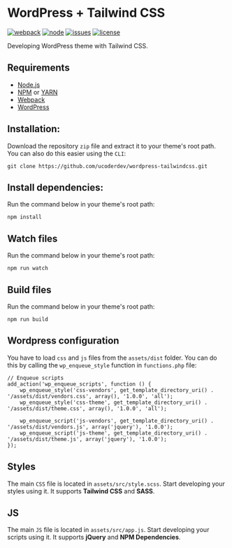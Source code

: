 # WordPress + Tailwind CSS

[![webpack][webpack]][webpack-url]
[![node][node]][node-url]
[![issues][issues]][issues-url]
[![license][license]][license-url]

Developing WordPress theme with Tailwind CSS.

## Requirements

- [Node.js](https://nodejs.org/en/)
- [NPM](https://nodejs.org/en/) or [YARN](https://yarnpkg.com/)
- [Webpack](https://webpack.js.org/)
- [WordPress](https://wordpress.org/download/)

## Installation:

Download the repository `zip` file and extract it to your theme's root path. You can also do this easier using the `CLI`:

```
git clone https://github.com/ucoderdev/wordpress-tailwindcss.git
```

## Install dependencies:

Run the command below in your theme's root path:

```
npm install
```

## Watch files

Run the command below in your theme's root path:

```
npm run watch
```

## Build files

Run the command below in your theme's root path:

```
npm run build
```

## Wordpress configuration

You have to load `css` and `js` files from the `assets/dist` folder. You can do this by calling the `wp_enqueue_style` function in `functions.php` file:

```
// Enqueue scripts
add_action('wp_enqueue_scripts', function () {
    wp_enqueue_style('css-vendors', get_template_directory_uri() . '/assets/dist/vendors.css', array(), '1.0.0', 'all');
    wp_enqueue_style('css-theme', get_template_directory_uri() . '/assets/dist/theme.css', array(), '1.0.0', 'all');

    wp_enqueue_script('js-vendors', get_template_directory_uri() . '/assets/dist/vendors.js', array('jquery'), '1.0.0');
    wp_enqueue_script('js-theme', get_template_directory_uri() . '/assets/dist/theme.js', array('jquery'), '1.0.0');
});
```

## Styles

The main `CSS` file is located in `assets/src/style.scss`. Start developing your styles using it. It supports **Tailwind CSS** and **SASS**.

## JS

The main `JS` file is located in `assets/src/app.js`. Start developing your scripts using it. It supports **jQuery** and **NPM Dependencies**.

[webpack]: https://img.shields.io/npm/v/webpack-cli.svg
[webpack-url]: https://npmjs.com/package/webpack
[node]: https://img.shields.io/node/v/webpack-cli.svg
[node-url]: https://nodejs.org
[issues]: https://img.shields.io/github/issues/ucoderdev/wordpress-tailwindcss
[issues-url]: https://github.com/ucoderdev/wordpress-tailwindcss/issues
[license]: https://img.shields.io/github/license/ucoderdev/wordpress-tailwindcss
[license-url]: https://github.com/ucoderdev/wordpress-tailwindcss/blob/main/LICENSE
